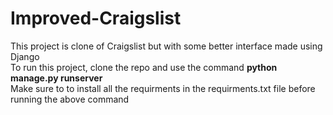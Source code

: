 # Improved-Craigslist
This project is clone of Craigslist but with some better interface made using Django<br/>
To run this project, clone the repo and use the command **python manage.py runserver**<br/>
Make sure to to install all the requirments in the requirments.txt file before running the above command
